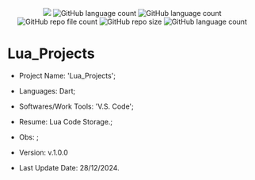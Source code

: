<p align="center">
  <img src="http://img.shields.io/static/v1?label=STATUS&message=Under_Development&color=green&style=flat"/>
  <img alt="GitHub language count" src="https://img.shields.io/github/languages/count/Rafa-KozAnd/Lua_Projects">
  <img alt="GitHub language count" src="https://img.shields.io/github/languages/top/Rafa-KozAnd/Lua_Projects">
  <img alt="GitHub repo file count" src="https://img.shields.io/github/directory-file-count/Rafa-KozAnd/Lua_Projects">
  <img alt="GitHub repo size" src="https://img.shields.io/github/repo-size/Rafa-KozAnd/Lua_Projects">
  <img alt="GitHub language count" src="https://img.shields.io/github/license/Rafa-KozAnd/Lua_Projects">
</p>

# Lua_Projects

- Project Name: 'Lua_Projects';
- Languages: Dart;
- Softwares/Work Tools: 'V.S. Code';
- Resume: Lua Code Storage.;
- Obs: ;
- Version: v.1.0.0

- Last Update Date: 28/12/2024.
